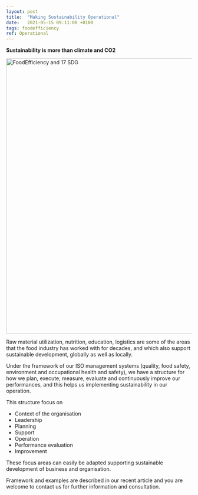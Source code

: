 ```yaml
---
layout: post
title:  "Making Sustainability Operational"
date:   2021-05-15 09:11:00 +0100
tags: foodefficiency
ref: Operational
---
```


**Sustainability is more than climate and CO2**

<img width="747" alt="FoodEfficiency and 17 SDG" src="https://user-images.githubusercontent.com/75361000/119141074-2323f180-ba45-11eb-9eea-d50bae6f8b9b.png">


Raw material utilization, nutrition, education, logistics are some of the areas that the food industry has worked with for decades, and which also support sustainable development, globally as well as locally.

Under the framework of our ISO management systems (quality, food safety, environment and occupational health and safety), we have a structure for how we plan, execute, measure, evaluate and continuously improve our performances, and this helps us implementing sustainability in our operation.

This structure focus on
- Context of the organisation
- Leadership
- Planning
- Support
- Operation
- Performance evaluation
- Improvement

These focus areas can easily be adapted supporting sustainable development of business and organisation.

Framework and examples are described in our recent article and you are welcome to contact us for further information and consultation. 
